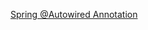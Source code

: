 [Spring @Autowired Annotation](https://www.tutorialspoint.com/spring/spring_autowired_annotation.htm)
